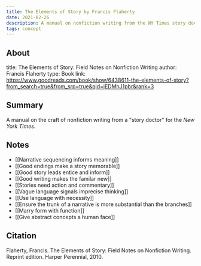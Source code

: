 ```yaml
---
title: The Elements of Story by Francis Flaherty
date: 2021-02-26
description: A manual on nonfiction writing from the NY Times story doctor.
tags: concept
---
```


## About
title: The Elements of Story: Field Notes on Nonfiction Writing
author: Francis Flaherty
type: Book
link: https://www.goodreads.com/book/show/6438611-the-elements-of-story?from_search=true&from_srp=true&qid=jEDMhJ1pbr&rank=3

## Summary

A manual on the craft of nonfiction writing from a "story doctor" for the *New York Times*. 

## Notes

- [[Narrative sequencing informs meaning]]
- [[Good endings make a story memorable]]
- [[Good story leads entice and inform]]
- [[Good writing makes the familar new]]
- [[Stories need action and commentary]]
- [[Vague language signals imprecise thinking]]
- [[Use language with necessity]]
- [[Ensure the trunk of a narrative is more substantial than the branches]]
- [[Marry form with function]]
- [[Give abstract concepts a human face]]

## Citation
Flaherty, Francis. The Elements of Story: Field Notes on Nonfiction Writing. Reprint edition. Harper Perennial, 2010.